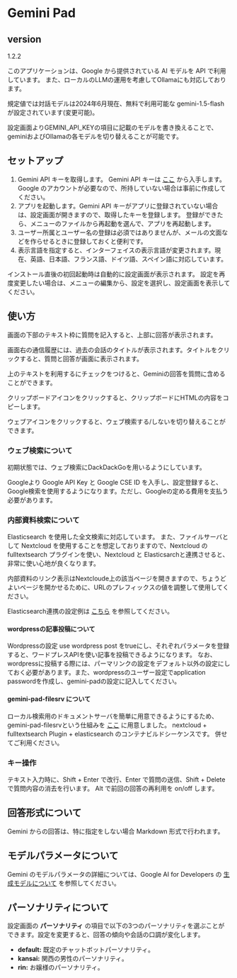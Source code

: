 # Gemini Pad

## version

1.2.2

このアプリケーションは、Google から提供されている AI モデルを API で利用しています。
また、ローカルのLLMの運用を考慮してOllamaにも対応しております。

規定値では対話モデルは2024年6月現在、無料で利用可能な gemini-1.5-flash が設定されています(変更可能)。

設定画面よりGEMINI_API_KEYの項目に記載のモデルを書き換えることで、geminiおよびOllamaの各モデルを切り替えることが可能です。

## セットアップ

1. Gemini API キーを取得します。
   Gemini API キーは [ここ](https://aistudio.google.com/app/prompts/new_freeform) から入手します。
   Google のアカウントが必要なので、所持していない場合は事前に作成してください。
2. アプリを起動します。Gemini API キーがアプリに登録されていない場合は、設定画面が開きますので、取得したキーを登録します。
   登録ができたら、メニューのファイルから再起動を選んで、アプリを再起動します。
3. ユーザー所属とユーザー名の登録は必須ではありませんが、メールの文面などを作らせるときに登録しておくと便利です。
4. 表示言語を指定すると、インターフェイスの表示言語が変更されます。現在、英語、日本語、フランス語、ドイツ語、スペイン語に対応しています。

インストール直後の初回起動時は自動的に設定画面が表示されます。
設定を再度変更したい場合は、メニューの編集から、設定を選択し、設定画面を表示してください。

## 使い方

画面の下部のテキスト枠に質問を記入すると、上部に回答が表示されます。

画面右の通信履歴には、過去の会話のタイトルが表示されます。タイトルをクリックすると、質問と回答が画面に表示されます。

上のテキストを利用するにチェックをつけると、Geminiの回答を質問に含めることができます。

クリップボードアイコンをクリックすると、クリップボードにHTMLの内容をコピーします。

ウェブアイコンをクリックすると、ウェブ検索する/しないを切り替えることができます。

### ウェブ検索について

初期状態では、ウェブ検索にDackDackGoを用いるようにしています。

Googleより Google API Key と Google CSE ID を入手し、設定登録すると、Google検索を使用するようになります。ただし、Googleの定める費用を支払う必要があります。

### 内部資料検索について

Elasticsearch を使用した全文検索に対応しています。
また、ファイルサーバとして Nextcloud を使用することを想定しておりますので、Nextcloud の fulltextsearch プラグインを使い、Nextcloud と Elasticsarchと連携させると、非常に使い心地が良くなります。

内部資料のリンク表示はNextcloude上の該当ページを開きますので、ちょうどよいページを開かせるために、URLのプレフィックスの値を調整して使用してください。

Elasticsearch連携の設定例は [こちら](https://github.com/dtmoyaji/gemini-pad/wiki/Setting-for-Nextcloud---Elasticsearch-\(gemini%E2%80%90pad%E2%80%90filesrv\)) を参照してください。

#### wordpressの記事投稿について

Wordpressの設定 use wordpress post をtrueにし、それぞれパラメータを登録すると、ワードプレスAPIを使い記事を投稿できるようになります。
なお、wordpressに投稿する際には、パーマリンクの設定をデフォルト以外の設定にしておく必要があります。また、wordpressのユーザー設定でapplication passwordを作成し、gemini-padの設定に記入してください。

#### gemini-pad-filesrv について

ローカル検索用のドキュメントサーバを簡単に用意できるようにするため、gemini-pad-filesrvという仕組みを [ここ](https://github.com/dtmoyaji/gemini-pad-filesrv) に用意しました。
nextcloud + fulltextsearch Plugin + elasticsearch のコンテナビルドシーケンスです。
併せてご利用ください。

### キー操作

テキスト入力時に、Shift + Enter で改行、Enter で質問の送信、Shift + Delete で質問内容の消去を行います。
Alt で前回の回答の再利用を on/off します。

## 回答形式について

Gemini からの回答は、特に指定をしない場合 Markdown 形式で行われます。

## モデルパラメータについて

Gemini のモデルパラメータの詳細については、Google AI for Developers の [生成モデルについて](https://ai.google.dev/gemini-api/docs/models/generative-models?hl=ja&_gl=1*1fu959e*_up*MQ..*_ga*MTgyNTQxNDY0NC4xNzE0MDIxNDY3*_ga_P1DBVKWT6V*MTcxNDAyMTQ2Ny4xLjAuMTcxNDAyMTg1NC4wLjAuMA..) を参照してください。

## パーソナリティについて

設定画面の **パーソナリティ** の項目で以下の3つのパーソナリティを選ぶことができます。設定を変更すると、回答の傾向や会話の口調が変化します。

* **default:** 既定のチャットボットパーソナリティ。
* **kansai:** 関西の男性のパーソナリティ。
* **rin:** お嬢様のパーソナリティ。